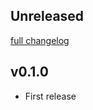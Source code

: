 ## Unreleased
[full changelog](http://github.com/sue445/gcp-kmsenv/compare/v0.1.0...master)

## v0.1.0
* First release
